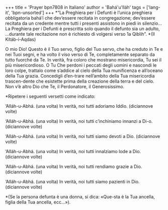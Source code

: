 +++
title = 'Prayer bpn7808 in Italiano'
author = 'Bahá'u'lláh'
tags = ['lang-it', 'bpn-unsorted']
+++
*“La Preghiera per i Defunti è l’unica preghiera obbligatoria bahá’í che dev’essere recitata in congregazione; dev’essere recitata da un credente mentre tutti i presenti assistono in piedi in silenzio... La Preghiera per i Defunti è prescritta solo quando il defunto sia un adulto, ...durante tale recitazione non è richiesto di volgersi verso 1a Qiblih”.
*(Il Kítáb-i-Aqdas)

O mio Dio! Questo è il Tuo servo, figlio del Tuo servo, che ha creduto in Te e nei Tuoi segni, e ha volto il viso verso di Te, completamente separato da tutto fuorché da Te. In verità, fra coloro che mostrano misericordia, Tu sei il più misericordioso. O Tu Che perdoni i peccati degli uomini e nascondi le loro colpe, trattalo come s’addice al cielo della Tua munificenza e all’oceano della Tua grazia. Concedigli d’en-trare nell’ambito della Tua misericordia trascen-dente che esistette prima della creazione della terra e del cielo.
Non v’è altro Dio che Te, il Perdonatore, il Generosissimo.

*Ripetere i seguenti versetti come indicato:

‘Alláh-u-Abhá. (una volta)
In verità, noi tutti adoriamo Iddio. 
(diciannove volte)

‘Alláh-u-Abhá. (una volta)
In verità, noi tutti c’inchiniamo innanzi a Di-o. 
(diciannove volte)

‘Alláh-u-Abhá. (una volta)
In verità, noi tutti siamo devoti a Dio. 
(diciannove volte)

‘Alláh-u-Abhá. (una volta)
In verità, noi tutti innalziamo lode a Dio.
(diciannove volte)

‘Alláh-u-Abhá. (una volta)
In verità, noi tutti rendiamo grazie a Dio. 
(diciannove volte)

‘Alláh-u-Abhá. (una volta)
In verità, noi tutti siamo pazienti in Dio. 
(diciannove volte)

*(Se la persona defunta è una donna, si dica: «Que-sta è la Tua ancella, figlia della Tua ancella, ecc...»).
